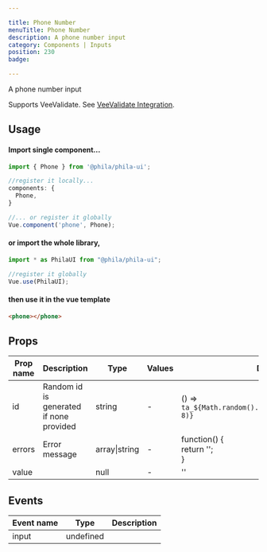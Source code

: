 ```yaml
---

title: Phone Number
menuTitle: Phone Number
description: A phone number input
category: Components | Inputs
position: 230
badge:

---
```


A phone number input

<alert>Supports VeeValidate. See [VeeValidate Integration](/vee-validate-integration).</alert>

## Usage

#### Import single component...

```js
import { Phone } from '@phila/phila-ui';

//register it locally...
components: {
  Phone,
}

//... or register it globally
Vue.component('phone', Phone);
```

#### or import the whole library,

```js
import * as PhilaUI from "@phila/phila-ui";

//register it globally
Vue.use(PhilaUI);
```

#### then use it in the vue template

```html
<phone></phone>
```

## Props

| Prop name | Description                             | Type          | Values | Default                                                  |
| --------- | --------------------------------------- | ------------- | ------ | -------------------------------------------------------- |
| id        | Random id is generated if none provided | string        | -      | () => `ta_${Math.random().toString(12).substring(2, 8)}` |
| errors    | Error message                           | array\|string | -      | function() {<br> return '';<br>}                         |
| value     |                                         | null          | -      | ''                                                       |

## Events

| Event name | Type      | Description |
| ---------- | --------- | ----------- |
| input      | undefined |
